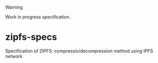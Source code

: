 > [!WARNING]
> Work in progress specification.

# zipfs-specs
Specification of ZIPFS:  compressio/decompression method using IPFS network
